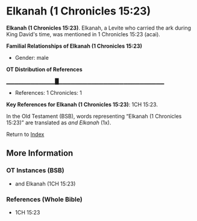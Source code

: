 # Elkanah (1 Chronicles 15:23)
**Elkanah (1 Chronicles 15:23)**. 
Elkanah, a Levite who carried the ark during King David's time, was mentioned in 1 Chronicles 15:23 (acai). 




**Familial Relationships of Elkanah (1 Chronicles 15:23)**


* Gender: male


**OT Distribution of References**

▁▁▁▁▁▁▁▁▁▁▁▁█▁▁▁▁▁▁▁▁▁▁▁▁▁▁▁▁▁▁▁▁▁▁▁▁▁▁
* References: 1 Chronicles: 1



**Key References for Elkanah (1 Chronicles 15:23)**: 
1CH 15:23. 


In the Old Testament (BSB), words representing “Elkanah (1 Chronicles 15:23)” are translated as 
*and Elkanah* (1x). 




Return to [Index](00-Index.md)

## More Information

### OT Instances (BSB)

* and Elkanah (1CH 15:23)



### References (Whole Bible)

* 1CH 15:23



